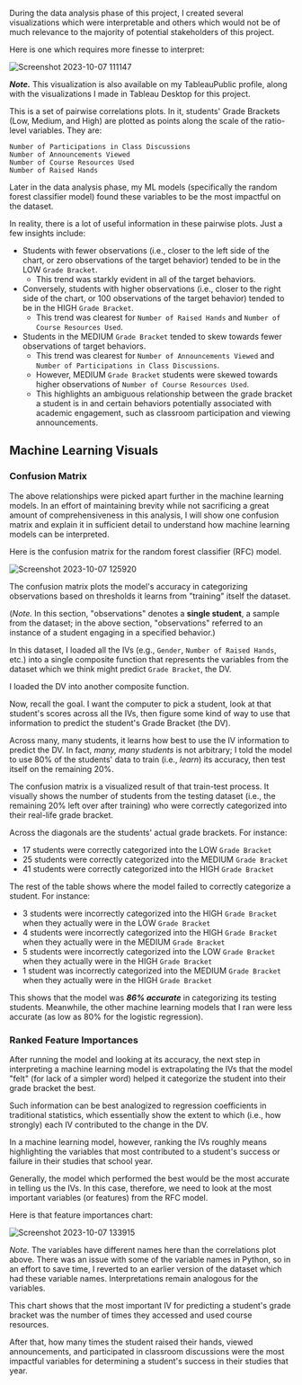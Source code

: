 During the data analysis phase of this project, I created several visualizations which were interpretable and others which would not be of much relevance to the majority of potential stakeholders of this project.

Here is one which requires more finesse to interpret:


![Screenshot 2023-10-07 111147](https://github.com/jsszhh/Google_Certificate_Capstone/assets/146851092/4d36f534-e535-478b-a3f4-254b2495df10)


***Note.*** This visualization is also available on my TableauPublic profile, along with the visualizations I made in Tableau Desktop for this project.

This is a set of pairwise correlations plots. In it, students' Grade Brackets (Low, Medium, and High) are plotted as points along the scale of the ratio-level variables. They are:

`Number of Participations in Class Discussions`  
`Number of Announcements Viewed`  
`Number of Course Resources Used`  
`Number of Raised Hands`  

Later in the data analysis phase, my ML models (specifically the random forest classifier model) found these variables to be the most impactful on the dataset.

In reality, there is a lot of useful information in these pairwise plots. Just a few insights include:

* Students with fewer observations (i.e., closer to the left side of the chart, or zero observations of the target behavior) tended to be in the LOW `Grade Bracket`.
  * This trend was starkly evident in all of the target behaviors.
* Conversely, students with higher observations (i.e., closer to the right side of the chart, or 100 observations of the target behavior) tended to be in the HIGH `Grade Bracket`.
  * This trend was clearest for `Number of Raised Hands` and `Number of Course Resources Used`.
* Students in the MEDIUM `Grade Bracket` tended to skew towards fewer observations of target behaviors.
  * This trend was clearest for `Number of Announcements Viewed` and `Number of Participations in Class Discussions`.
  * However, MEDIUM `Grade Bracket` students were skewed towards higher observations of `Number of Course Resources Used`.
  * This highlights an ambiguous relationship between the grade bracket a student is in and certain behaviors potentially associated with academic engagement, such as classroom participation and viewing announcements.


## Machine Learning Visuals


### Confusion Matrix


The above relationships were picked apart further in the machine learning models. In an effort of maintaining brevity while not sacrificing a great amount of comprehensiveness in this analysis, I will show one confusion matrix and explain it in sufficient detail to understand how machine learning models can be interpreted.

Here is the confusion matrix for the random forest classifier (RFC) model.


![Screenshot 2023-10-07 125920](https://github.com/jsszhh/Google_Certificate_Capstone/assets/146851092/215b496f-ca82-48fc-92aa-c98d137d0a8b)


The confusion matrix plots the model's accuracy in categorizing observations based on thresholds it learns from "training" itself the dataset.

(_Note._ In this section, "observations" denotes a **single student**, a sample from the dataset; in the above section, "observations" referred to an instance of a student engaging in a specified behavior.)

In this dataset, I loaded all the IVs (e.g., `Gender`, `Number of Raised Hands`, etc.) into a single composite function that represents the variables from the dataset which we think might predict `Grade Bracket`, the DV.

I loaded the DV into another composite function.

Now, recall the goal. I want the computer to pick a student, look at that student's scores across all the IVs, then figure some kind of way to use that information to predict the student's Grade Bracket (the DV).

Across many, many students, it learns how best to use the IV information to predict the DV. In fact, _many, many students_ is not arbitrary; I told the model to use 80% of the students' data to train (i.e., _learn_) its accuracy, then test itself on the remaining 20%.

The confusion matrix is a visualized result of that train-test process. It visually shows the number of students from the testing dataset (i.e., the remaining 20% left over after training) who were correctly categorized into their real-life grade bracket.

Across the diagonals are the students' actual grade brackets. For instance:

* 17 students were correctly categorized into the LOW `Grade Bracket`
* 25 students were correctly categorized into the MEDIUM `Grade Bracket`
* 41 students were correctly categorized into the HIGH `Grade Bracket`

The rest of the table shows where the model failed to correctly categorize a student. For instance:

* 3 students were incorrectly categorized into the HIGH `Grade Bracket` when they actually were in the LOW `Grade Bracket`
* 4 students were incorrectly categorized into the HIGH `Grade Bracket` when they actually were in the MEDIUM `Grade Bracket`
* 5 students were incorrectly categorized into the LOW `Grade Bracket` when they actually were in the HIGH `Grade Bracket`
* 1 student was incorrectly categorized into the MEDIUM `Grade Bracket` when they actually were in the HIGH `Grade Bracket`

This shows that the model was ***86% accurate*** in categorizing its testing students. Meanwhile, the other machine learning models that I ran were less accurate (as low as 80% for the logistic regression).


### Ranked Feature Importances


After running the model and looking at its accuracy, the next step in interpreting a machine learning model is extrapolating the IVs that the model "felt" (for lack of a simpler word) helped it categorize the student into their grade bracket the best.

Such information can be best analogized to regression coefficients in traditional statistics, which essentially show the extent to which (i.e., how strongly) each IV contributed to the change in the DV.

In a machine learning model, however, ranking the IVs roughly means highlighting the variables that most contributed to a student's success or failure in their studies that school year.

Generally, the model which performed the best would be the most accurate in telling us the IVs. In this case, therefore, we need to look at the most important variables (or features) from the RFC model.

Here is that feature importances chart:


![Screenshot 2023-10-07 133915](https://github.com/jsszhh/Google_Certificate_Capstone/assets/146851092/7decf509-e680-4e10-bea8-0c97aafbcdbb)


_Note._ The variables have different names here than the correlations plot above. There was an issue with some of the variable names in Python, so in an effort to save time, I reverted to an earlier version of the dataset which had these variable names. Interpretations remain analogous for the variables.

This chart shows that the most important IV for predicting a student's grade bracket was the number of times they accessed and used course resources.

After that, how many times the student raised their hands, viewed announcements, and participated in classroom discussions were the most impactful variables for determining a student's success in their studies that year.
